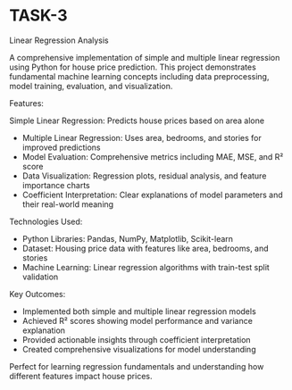 # TASK-3

Linear Regression Analysis

A comprehensive implementation of simple and multiple linear regression using Python for house price prediction. This project demonstrates fundamental machine learning concepts including data preprocessing, model training, evaluation, and visualization.

Features:

Simple Linear Regression: Predicts house prices based on area alone
* Multiple Linear Regression: Uses area, bedrooms, and stories for improved predictions
* Model Evaluation: Comprehensive metrics including MAE, MSE, and R² score
* Data Visualization: Regression plots, residual analysis, and feature importance charts
* Coefficient Interpretation: Clear explanations of model parameters and their real-world meaning

Technologies Used:

* Python Libraries: Pandas, NumPy, Matplotlib, Scikit-learn
* Dataset: Housing price data with features like area, bedrooms, and stories
* Machine Learning: Linear regression algorithms with train-test split validation

Key Outcomes:

* Implemented both simple and multiple linear regression models
* Achieved R² scores showing model performance and variance explanation
* Provided actionable insights through coefficient interpretation
* Created comprehensive visualizations for model understanding

Perfect for learning regression fundamentals and understanding how different features impact house prices.
